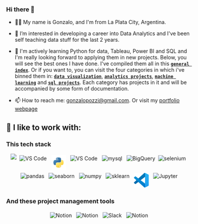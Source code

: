 ### Hi there 👋

- 👨‍💻 My name is Gonzalo, and I'm from La Plata City, Argentina.

- 👀 I’m interested in developing a career into Data Analytics and I've been self teaching data stuff for the last 2 years.

- 🌱 I'm actively learning Python for data, Tableau, Power BI and SQL and I'm really looking forward to applying them in new projects. Below, you will see the best ones I have done. I've compiled them all in this **[`general index`](https://github.com/gpozzi/index_general/blob/main/README.md)**. Or if you want to, you can visit the four categories in which i've binned them in: **[`data visualization`](https://github.com/gpozzi/data-visualization)**, **[`analytics projects`](https://github.com/gpozzi/python-analytics-projects)**, **[`machine learning`](https://github.com/gpozzi/machine-learning)** and **[`sql projects`](https://github.com/gpozzi/sql-projects)**. Each category has projects in it and will be accompanied by some form of documentation.

- 📫 How to reach me: gonzalopozzi@gmail.com. Or visit my [portfolio webpage](https://gonzalopozzi.com.ar/)

## 🧰 I like to work with:

### This tech stack

<p align="center">
<img src="https://static.wikia.nocookie.net/logopedia/images/8/8c/Kisspng-power-bi-business-intelligence-microsoft-azure-mic-office-365-d-nieuwe-cloud-omgeving-dynamics-on-5be7b365088c80.991032501541911397035.png/revision/latest/scale-to-width-down/1200?cb=20210722190700&path-prefix=es"> <img src="https://cdn.worldvectorlogo.com/logos/tableau-software.svg" alt="VS Code" height="40" style="vertical-align:top; margin:4px"> <img src="https://raw.githubusercontent.com/github/explore/80688e429a7d4ef2fca1e82350fe8e3517d3494d/topics/python/python.png" alt="Python" height="40" style="vertical-align:top; margin:4px"> <img src="https://lh3.ggpht.com/e3oZddUHSC6EcnxC80rl_6HbY94sM63dn6KrEXJ-C4GIUN-t1XM0uYA_WUwyhbIHmVMH=w300" alt="VS Code" height="40" style="vertical-align:top; margin:4px"> <img src="https://cursosdedesarrollo.com/wp-content/uploads/2019/08/Mysql-dolphin-square.svg.png" alt="mysql" height="40" style="vertical-align:top; margin:4px"> <img src="https://cdn.icon-icons.com/icons2/2699/PNG/512/google_bigquery_logo_icon_168150.png" alt="BigQuery" height="40" style="vertical-align:top; margin:4px"><img src="https://avatars0.githubusercontent.com/u/983927?v=3&s=400" alt="selenium" height="40" style="vertical-align:top; margin:4px"> <img src="https://upload.wikimedia.org/wikipedia/commons/thumb/2/22/Pandas_mark.svg/1200px-Pandas_mark.svg.png" alt="pandas" height="40" style="vertical-align:top; margin:4px"> <img src="https://seaborn.pydata.org/_images/logo-tall-lightbg.svg" alt="seaborn" height="40" style="vertical-align:top; margin:4px"> <img src="https://user-images.githubusercontent.com/67586773/105040771-43887300-5a88-11eb-9f01-bee100b9ef22.png" alt="numpy" height="40" style="vertical-align:top; margin:4px"> <img src="https://upload.wikimedia.org/wikipedia/commons/thumb/0/05/Scikit_learn_logo_small.svg/1200px-Scikit_learn_logo_small.svg.png" alt="sklearn" height="40" style="vertical-align:top; margin:4px"> <img src="https://raw.githubusercontent.com/github/explore/80688e429a7d4ef2fca1e82350fe8e3517d3494d/topics/visual-studio-code/visual-studio-code.png" alt="VSCode" height="40" style="vertical-align:top; margin:4px"> <img src="https://upload.wikimedia.org/wikipedia/commons/thumb/3/38/Jupyter_logo.svg/518px-Jupyter_logo.svg.png" alt="Jupyter" height="40" style="vertical-align:top; margin:4px">
</p> 

### And these project management tools

<p align="center">
<img src="https://cdn.worldvectorlogo.com/logos/notion-2.svg" alt="Notion" height="40" style="vertical-align:top; margin:4px"> <img src="https://img.icons8.com/color/452/trello.png" alt="Notion" height="40" style="vertical-align:top; margin:4px"> <img src="https://image.flaticon.com/icons/png/512/2111/2111615.png" alt="Slack" height="40" style="vertical-align:top; margin:4px"> <img src="https://static-00.iconduck.com/assets.00/jira-icon-512x512-z7na7dot.png" alt="Notion" height="40" style="vertical-align:top; margin:4px">
</p> 
